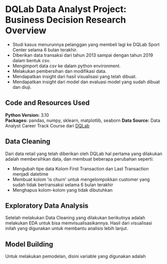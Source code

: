 # DQLab Data Analyst Project: Business Decision Research Overview
* Studi kasus menurunnya pelanggan yang membeli lagi ke DQLab Sport Center selama 6 bulan terakhir.
* Diberikan data transaksi dari tahun 2013 sampai dengan tahun 2019 dalam bentuk csv.
* Mengimport data csv ke dalam python environment.
* Melakukan pembersihan dan modifikasi data.
* Mendapatkan insight dari hasil visualisasi yang telah dibuat.
* Mendapatkan insight dari model dan evaluasi model yang sudah dibuat dan diuji.

## Code and Resources Used 
**Python Version:** 3.10  
**Packages:** pandas, numpy, sklearn, matplotlib, seaborn
**Data Source:** Data Analyst Career Track Course dari [DQLab](https://dqlab.id)

## Data Cleaning
Dari data retail yang telah diberikan oleh DQLab hal pertama yang dilakukan adalah membersihkan data, dan membuat beberapa perubahan seperti:
*	Mengubah tipe data Kolom First Transaction dan Last Transaction menjadi datetime
*	Membuat kolom 'is churn' untuk mengelompokkan customer yang sudah tidak bertransaksi selama 6 bulan terakhir
*	Menghapus kolom-kolom yang tidak dibutuhkan

## Exploratory Data Analysis
Setelah melakukan Data Cleaning yang dilakukan berikutnya adalah melakukan EDA untuk bisa memvisualisasikannya. Hasil dari visualisasi inilah yang digunakan untuk membantu analisis lebih lanjut.

## Model Building 
Untuk melakukan pemodelan, disini variable yang digunakan adalah
